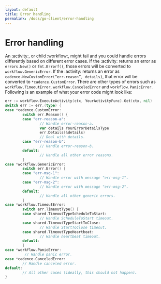 ```yaml
---
layout: default
title: Error handling
permalink: /docs/go-client/error-handling
---
```


# Error handling

An :activity:, or child :workflow:, might fail and you could handle errors differently based on different
error cases. If the :activity: returns an error as `errors.New()` or `fmt.Errorf()`, those errors will
be converted to `workflow.GenericError`. If the :activity: returns an error as
`cadence.NewCustomError(“err-reason”, details)`, that error will be converted to `*cadence.CustomError`.
There are other types of errors such as `workflow.TimeoutError`, `workflow.CanceledError` and
`workflow.PanicError`. Following is an example of what your error code might look like:

```go
err := workflow.ExecuteActivity(ctx, YourActivityFunc).Get(ctx, nil)
switch err := err.(type) {
case *cadence.CustomError:
        switch err.Reason() {
        case "err-reason-a":
                // Handle error-reason-a.
                var details YourErrorDetailsType
                err.Details(&details)
                // Deal with details.
        case "err-reason-b":
                // Handle error-reason-b.
        default:
                // Handle all other error reasons.
        }
case *workflow.GenericError:
        switch err.Error() {
        case "err-msg-1":
                // Handle error with message "err-msg-1".
        case "err-msg-2":
                // Handle error with message "err-msg-2".
        default:
                // Handle all other generic errors.
        }
case *workflow.TimeoutError:
        switch err.TimeoutType() {
        case shared.TimeoutTypeScheduleToStart:
                // Handle ScheduleToStart timeout.
        case shared.TimeoutTypeStartToClose:
                // Handle StartToClose timeout.
        case shared.TimeoutTypeHeartbeat:
                // Handle heartbeat timeout.
        default:
        }
case *workflow.PanicError:
         // Handle panic error.
case *cadence.CanceledError:
        // Handle canceled error.
default:
        // All other cases (ideally, this should not happen).
}
```
